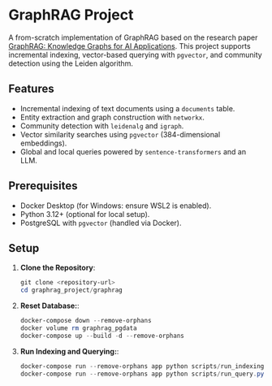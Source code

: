 # GraphRAG Project

A from-scratch implementation of GraphRAG based on the research paper [GraphRAG: Knowledge Graphs for AI Applications](https://arxiv.org/pdf/2404.16130). This project supports incremental indexing, vector-based querying with `pgvector`, and community detection using the Leiden algorithm.

## Features
- Incremental indexing of text documents using a `documents` table.
- Entity extraction and graph construction with `networkx`.
- Community detection with `leidenalg` and `igraph`.
- Vector similarity searches using `pgvector` (384-dimensional embeddings).
- Global and local queries powered by `sentence-transformers` and an LLM.

## Prerequisites
- Docker Desktop (for Windows: ensure WSL2 is enabled).
- Python 3.12+ (optional for local setup).
- PostgreSQL with `pgvector` (handled via Docker).

## Setup

1. **Clone the Repository**:
   ```powershell
   git clone <repository-url>
   cd graphrag_project/graphrag


2. **Reset Database:**:
   ```powershell
   docker-compose down --remove-orphans
   docker volume rm graphrag_pgdata
   docker-compose up --build -d --remove-orphans

2. **Run Indexing and Querying:**:
   ```powershell
   docker-compose run --remove-orphans app python scripts/run_indexing.py
   docker-compose run --remove-orphans app python scripts/run_query.py